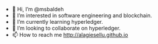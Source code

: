 - 👋 Hi, I’m @msbaldeh
- 👀 I’m interested in software engineering and blockchain.
- 🌱 I’m currently learning hyperledger.
- 💞️ I’m looking to collaborate on hyperledger.
- 📫 How to reach me http://alagiesellu.github.io

<!---
msbaldeh/msbaldeh is a ✨ special ✨ repository because its `README.md` (this file) appears on your GitHub profile.
You can click the Preview link to take a look at your changes.
--->
